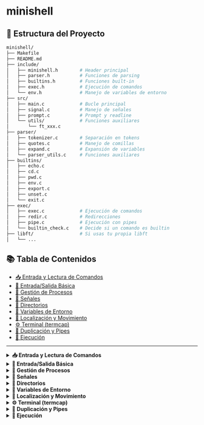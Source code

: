 # minishell
## 📁 Estructura del Proyecto

```bash
minishell/
├── Makefile
├── README.md
├── include/
│   ├── minishell.h        # Header principal
│   ├── parser.h           # Funciones de parsing
│   ├── builtins.h         # Funciones built-in
│   ├── exec.h             # Ejecución de comandos
│   └── env.h              # Manejo de variables de entorno
├── src/
│   ├── main.c             # Bucle principal
│   ├── signal.c           # Manejo de señales
│   ├── prompt.c           # Prompt y readline
│   └── utils/             # Funciones auxiliares
│       └── ft_xxx.c
├── parser/
│   ├── tokenizer.c        # Separación en tokens
│   ├── quotes.c           # Manejo de comillas
│   ├── expand.c           # Expansión de variables
│   └── parser_utils.c     # Funciones auxiliares
├── builtins/
│   ├── echo.c
│   ├── cd.c
│   ├── pwd.c
│   ├── env.c
│   ├── export.c
│   ├── unset.c
│   └── exit.c
├── exec/
│   ├── exec.c             # Ejecución de comandos
│   ├── redir.c            # Redirecciones
│   ├── pipe.c             # Ejecución con pipes
│   └── builtin_check.c    # Decide si un comando es builtin
├── libft/                 # Si usas tu propia libft
│   └── ...

```
## 📚 Tabla de Contenidos

- [📥 Entrada y Lectura de Comandos](#entrada-y-lectura-de-comandos)
- [💬 Entrada/Salida Básica](#entrada-salida-básica)
- [🌱 Gestión de Procesos](#gestión-de-procesos)
- [🧠 Señales](#señales)
- [📂 Directorios](#directorios)
- [📌 Variables de Entorno](#variables-de-entorno)
- [📍 Localización y Movimiento](#localización-y-movimiento)
- [⚙️ Terminal (termcap)](#terminal-termcap)
- [🔀 Duplicación y Pipes](#duplicación-y-pipes)
- [🚀 Ejecución](#ejecución)

---

<details>
<summary><strong>📥 Entrada y Lectura de Comandos</strong></summary>

<br>

| Función               | Descripción                                                                 | Uso común                                       | Uso con código                        |
|------------------------|-----------------------------------------------------------------------------|------------------------------------------------|----------------------------------------|
| `readline(prompt)`     | Muestra el prompt y lee una línea del usuario.                             | Leer comandos con edición de línea             | `char *s = readline("mini$ ");`        |
| `add_history(line)`    | Añade una línea al historial.                                               | Hacer ↑ y ↓ para ver comandos anteriores       | `if (*s) add_history(s);`              |
| `rl_clear_history()`   | Limpia el historial de readline.                                            | Al salir del shell                             | `rl_clear_history();`                  |
| `rl_on_new_line()`     | Informa a readline que empieza una nueva línea.                            | Tras Ctrl+C                                    | `rl_on_new_line();`                    |
| `rl_replace_line()`    | Reemplaza la línea actual del prompt.                                      | Borrar input tras Ctrl+C                       | `rl_replace_line("", 0);`              |
| `rl_redisplay()`       | Redibuja el prompt.                                                         | Refrescar prompt                               | `rl_redisplay();`                      |
| `isatty(fd)`           | Comprueba si `fd` es una terminal.                                          | Detectar si en modo interactivo                | `if (isatty(0))`                        |
| `ttyname(fd)`          | Devuelve el nombre del terminal asociado al descriptor.                     | Debug                                           | `char *name = ttyname(0);`             |
| `ttyslot()`            | Número de terminal usado.                                                   | Poca utilidad común                            | `int slot = ttyslot();`                |
| `ioctl(fd, req)`       | Control de bajo nivel del terminal (p. ej. tamaño).                         | Detectar tamaño de terminal                    | `ioctl(1, TIOCGWINSZ, &win);`          |

</details>

<details>
<summary><strong>💬 Entrada/Salida Básica</strong></summary>

<br>

| Función     | Descripción                                            | Uso común                          | Uso con código                      |
|--------------|--------------------------------------------------------|-------------------------------------|--------------------------------------|
| `printf`     | Imprime texto formateado.                              | Mostrar mensajes                    | `printf("Hola %s\n", nombre);`      |
| `write`      | Escribe directamente en un descriptor.                 | Salida rápida                       | `write(1, "hola\n", 5);`            |
| `perror`     | Imprime un error basado en `errno`.                    | Mostrar errores                     | `perror("open");`                   |
| `strerror`   | Devuelve string de `errno`.                            | Mensajes personalizados             | `char *msg = strerror(errno);`      |

</details>

<details>
<summary><strong>🌱 Gestión de Procesos</strong></summary>

<br>

| Función     | Descripción                                              | Uso común                           | Uso con código                      |
|--------------|----------------------------------------------------------|--------------------------------------|--------------------------------------|
| `fork`       | Crea un nuevo proceso.                                   | Crear hijos                         | `pid_t pid = fork();`               |
| `wait`       | Espera que un hijo termine.                              | Sincronización de procesos          | `wait(NULL);`                       |
| `waitpid`    | Espera por un hijo específico.                           | Controlar varios hijos              | `waitpid(pid, &status, 0);`         |
| `wait3/4`    | Como `waitpid` pero con info adicional.                  | Estadísticas (no obligatorio)       | -                                   |
| `kill`       | Enviar una señal a un proceso.                           | Terminar procesos                   | `kill(pid, SIGINT);`                |
| `exit`       | Terminar un proceso actual.                              | Finalizar minishell o un hijo       | `exit(0);`                          |

</details>

<details>
<summary><strong>🧠 Señales</strong></summary>

<br>

| Función         | Descripción                                        | Uso común                           | Uso con código                      |
|------------------|----------------------------------------------------|--------------------------------------|--------------------------------------|
| `signal`         | Establece un handler de señal.                    | Capturar Ctrl+C o Ctrl+\             | `signal(SIGINT, handler);`          |
| `sigaction`      | Más control que `signal()`.                       | Buenas prácticas                     | `sigaction(SIGINT, &sa, NULL);`     |
| `sigemptyset`    | Vacía una máscara de señales.                     | Preparar `sigaction`                | `sigemptyset(&sa.sa_mask);`         |
| `sigaddset`      | Añade señales a una máscara.                      | Bloquear señales específicas         | `sigaddset(&sa.sa_mask, SIGQUIT);`  |

</details>

<details>
<summary><strong>📂 Directorios</strong></summary>

<br>

| Función        | Descripción                                               | Uso común                          | Uso con código                        |
|-----------------|-----------------------------------------------------------|-------------------------------------|----------------------------------------|
| `opendir`       | Abre un directorio.                                       | Comandos como `ls`                 | `DIR *d = opendir(".");`             |
| `readdir`       | Lee una entrada del directorio.                           | Iterar archivos                    | `struct dirent *f = readdir(d);`     |
| `closedir`      | Cierra un directorio.                                     | Liberar recursos                   | `closedir(d);`                        |

</details>

<details>
<summary><strong>📌 Variables de Entorno</strong></summary>

<br>

| Función      | Descripción                                            | Uso común                          | Uso con código                       |
|---------------|--------------------------------------------------------|-------------------------------------|---------------------------------------|
| `getenv`      | Devuelve el valor de una variable de entorno.         | Leer PATH, HOME, etc.              | `char *p = getenv("PATH");`          |

</details>

<details>
<summary><strong>📍 Localización y Movimiento</strong></summary>

<br>

| Función       | Descripción                                        | Uso común                        | Uso con código                        |
|----------------|----------------------------------------------------|-----------------------------------|----------------------------------------|
| `getcwd`       | Obtiene el directorio actual.                     | Para `pwd`                        | `char cwd[1024]; getcwd(cwd, 1024);` |
| `chdir`        | Cambia el directorio actual.                      | Para `cd`                         | `chdir("/home");`                     |

</details>

<details>
<summary><strong>⚙️ Terminal (termcap)</strong></summary>

<br>

| Función      | Descripción                                            | Uso común                            | Uso con código                        |
|---------------|--------------------------------------------------------|---------------------------------------|----------------------------------------|
| `tgetent`     | Inicializa la información del terminal.               | Configurar termcap                   | `tgetent(NULL, getenv("TERM"));`      |
| `tgetflag`    | Devuelve si una capacidad está presente.              | Revisar flags del terminal           | `tgetflag("am");`                      |
| `tgetnum`     | Devuelve el valor numérico de una capacidad.          | Obtener tamaño, etc.                 | `tgetnum("co");`                       |
| `tgetstr`     | Devuelve string de una capacidad.                     | Para construir secuencias            | `tgetstr("cl", &area);`               |
| `tgoto`       | Posicionamiento cursor                                | Generar secuencia para moverse       | `tgoto(cm, col, row);`                |
| `tputs`       | Escribe secuencias termcap                            | Imprimir secuencia en pantalla       | `tputs(seq, 1, putchar);`             |

</details>

<details>
<summary><strong>🔀 Duplicación y Pipes</strong></summary>

<br>

| Función     | Descripción                                        | Uso común                          | Uso con código                          |
|--------------|----------------------------------------------------|-------------------------------------|------------------------------------------|
| `dup`        | Duplica un descriptor.                             | Redirecciones simples               | `int fd2 = dup(fd1);`                   |
| `dup2`       | Duplica en un descriptor específico.               | Redirección `2>`, `1>`, etc.        | `dup2(fd, STDOUT_FILENO);`             |
| `pipe`       | Crea un pipe entre procesos.                       | Comunicación con `|`                | `pipe(fd);`                             |

</details>

<details>
<summary><strong>🚀 Ejecución</strong></summary>

<br>

| Función     | Descripción                                        | Uso común                              | Uso con código                            |
|--------------|----------------------------------------------------|-----------------------------------------|--------------------------------------------|
| `access`     | Comprueba permisos sobre un archivo.               | Verificar si un binario existe         | `access(cmd, X_OK);`                      |
| `open`       | Abre un archivo.                                   | Redirecciones                          | `open("file", O_RDONLY);`                 |
| `read`       | Lee de un descriptor.                              | Leer de archivos o input               | `read(fd, buf, 32);`                      |
| `close`      | Cierra un descriptor.                              | Limpieza                               | `close(fd);`                              |
| `execve`     | Ejecuta un binario.                                | Lanzar comandos                        | `execve(path, args, env);`               |
| `stat`       | Info de archivo.                                   | Obtener permisos, tipo                 | `stat(file, &st);`                        |
| `lstat`      | Como `stat` pero sigue enlaces simbólicos.         | Verificar si es symlink                | `lstat(file, &st);`                       |
| `fstat`      | Como `stat` pero con descriptor.                   | Uso interno en pipes/redirecciones     | `fstat(fd, &st);`                         |
| `unlink`     | Borra un archivo.                                  | Comando `rm`                           | `unlink("file.txt");`                    |

</details>

